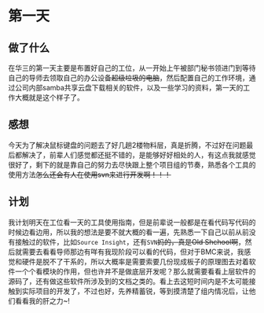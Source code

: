 # 第一天

## 做了什么

在华三的第一天主要是布置好自己的工位，从一开始上午被部门秘书领进门到等待自己的导师去领取自己的办公设备~~超级垃圾的电脑~~，然后配置自己的工作环境，通过公司内部samba共享云盘下载相关的软件，以及一些学习的资料，第一天的工作大概就是这个样子了。

## 感想

今天为了解决鼠标键盘的问题去了好几趟2楼物料层，真是折腾，不过好在问题最后都解决了，前辈人们感觉都还挺不错的，是能够好好相处的人，有这点我就感觉很好了，剩下的就是靠自己的努力去尽快跟上整个项目组的节奏，熟悉各个工具的使用方法~~怎么还会有人在使用svn来进行开发啊！！！~~

## 计划

我计划明天在工位看一天的工具使用指南，但是前辈说一般都是在看代码写代码的时候边看边用，所以我的想法是要不就大概的看一遍，先熟悉一下自己以前从前没有接触过的软件，比如`Source Insight`，还有`SVN`~~妈的，真是Old Shchool啊~~，然后就需要去看看导师那边有咩有我现阶段可以看的代码，但对于BMC来说，我感觉和硬件是脱不了干系的，所以大概率是需要索要几份现成板子的原理图去对着软件一个个看模块的作用，但也许并不是做底层开发呢？那么就需要看看上层软件的源码了，还有做这些软件所涉及到的文档之类的。看上去这短时间内是不太可能接触到实际项目的开发了，不过也好，先养精蓄锐，等到摸清楚了组内情况后，让他们看看我的肝之力~!
